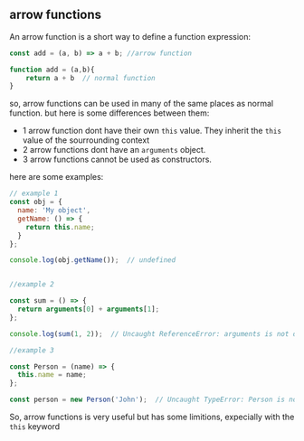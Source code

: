 ## arrow functions

An arrow function is a short way to define a function expression: 

```js
const add = (a, b) => a + b; //arrow function

function add = (a,b){
    return a + b  // normal function 
}
``` 
so, arrow functions can be used in many of the same places as normal function.
but here is some differences between them:

* 1 arrow function dont have their own `this` value. They inherit the `this` value of the sourrounding context
* 2 arrow functions dont have an `arguments` object. 
* 3 arrow functions cannot be used as constructors.

here are some examples: 


```js
// example 1
const obj = {
  name: 'My object',
  getName: () => {
    return this.name;
  }
};

console.log(obj.getName());  // undefined


//example 2

const sum = () => {
  return arguments[0] + arguments[1];
};

console.log(sum(1, 2));  // Uncaught ReferenceError: arguments is not defined

//example 3

const Person = (name) => {
  this.name = name;
};

const person = new Person('John');  // Uncaught TypeError: Person is not a constructor

``` 

So, arrow functions is very useful but has some limitions, expecially with the `this` keyword